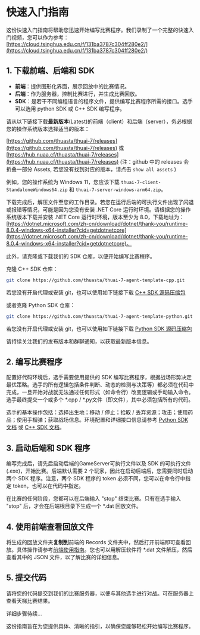 # 快速入门指南

这份快速入门指南将帮助您迅速开始编写比赛程序。我们录制了一个完整的快速入门视频，您可以作为参考：[https://cloud.tsinghua.edu.cn/f/131ba3787c304ff280e2/](https://cloud.tsinghua.edu.cn/f/131ba3787c304ff280e2/)

## 1. 下载前端、后端和 SDK 

- **前端**：提供图形化界面，展示回放中的比赛情况。
- **后端**：作为服务器，控制比赛进行，并生成比赛回放。
- **SDK**：是若干不同编程语言的程序文件，提供编写比赛程序所需的接口。选手可以选用 python SDK 或 C++ SDK 编写程序。

请从以下链接下载**最新版本**(Latest)的前端（client）和后端（server），务必根据您的操作系统版本选择适当的版本：

[https://github.com/thuasta/thuai-7/releases](https://github.com/thuasta/thuai-7/releases) 或 [https://hub.nuaa.cf/thuasta/thuai-7/releases](https://hub.nuaa.cf/thuasta/thuai-7/releases) (注：github 中的 releases 会折叠一部分 Assets, 若您没有找到对应的版本，请点击 `show all assets` )

例如，您的操作系统为 Windows 11，您应该下载 `thuai-7-client-StandaloneWindows64.zip` 和 `thuai-7-server-windows-arm64.zip`。

下载完成后，解压文件至您的工作目录。若您在运行后端的可执行文件出现了闪退或报错等情况，可能是因为您没有安装 .NET Core 运行时环境。请根据您的操作系统版本下载并安装 .NET Core 运行时环境，版本至少为 8.0，下载地址为：[https://dotnet.microsoft.com/zh-cn/download/dotnet/thank-you/runtime-8.0.4-windows-x64-installer?cid=getdotnetcore](https://dotnet.microsoft.com/zh-cn/download/dotnet/thank-you/runtime-8.0.4-windows-x64-installer?cid=getdotnetcore)。

此外，请克隆或下载我们的 SDK 仓库，以便开始编写比赛程序。

克隆 C++ SDK 仓库：

```bash
git clone https://github.com/thuasta/thuai-7-agent-template-cpp.git
```

若您没有开启代理或安装 git，也可以使用如下链接下载 [C++ SDK 源码压缩包](https://hub.nuaa.cf/thuasta/thuai-7-agent-template-cpp/archive/main.zip)

或者克隆 Python SDK 仓库：

```bash
git clone https://github.com/thuasta/thuai-7-agent-template-python.git
```

若您没有开启代理或安装 git，也可以使用如下链接下载 [Python SDK 源码压缩包](https://hub.nuaa.cf/thuasta/thuai-7-agent-template-python/archive/main.zip)

请持续关注我们的发布版本和群聊通知，以获取最新版本信息。

## 2. 编写比赛程序

配置好代码环境后，选手需要使用提供的 SDK 编写比赛程序，根据战场形势决定最优策略。选手的所有逻辑包括条件判断、动态的检测与决策等）都必须在代码中完成，一旦开始对战就无法通过任何形式（如命令行）改变逻辑或手动输入命令。选手最终提交一个或多个 \*.cpp / \*.py文件（即文件），其中必须包括所有的代码。

选手的基本操作包括：选择出生地；移动 / 停止；拾取 / 丢弃资源；攻击；使用药品；使用手榴弹；获取战场信息。环境配置和详细接口信息请参考 [Python SDK 文档](python_sdk.md) 或 [C++ SDK 文档](C++_sdk.md)。

## 3. 启动后端和 SDK 程序

编写完成后，请先后启动后端的GameServer可执行文件以及 SDK 的可执行文件(.exe)，开始比赛。后端默认需要 2 个玩家，因此在启动后端后，您需要同时启动两个 SDK 程序。注意，两个 SDK 程序的 token 必须不同，您可以在命令行中指定 token，也可以在代码中指定。

在比赛的任何阶段，您都可以在后端输入 "stop" 结束比赛。只有在选手输入 "stop" 后，才会在后端根目录下生成一个 *.dat 回放文件。

## 4. 使用前端查看回放文件

将生成的回放文件夹**复制到**前端的 Records 文件夹中，然后打开前端即可查看回放。具体操作请参考[前端使用指南](viewer.md)。您也可以用解压软件将 *.dat 文件解压，然后查看其中的 JSON 文件，以了解比赛的详细信息。

## 5. 提交代码

请将您的代码提交到我们的比赛服务器，以便与其他选手进行对战。可在服务器上查看天梯比赛结果。

详细步骤待续...

这份指南旨在为您提供具体、清晰的指引，以确保您能够轻松开始编写比赛程序。

